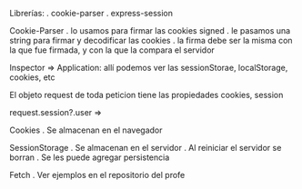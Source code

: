 Librerías: 
    . cookie-parser
    . express-session

Cookie-Parser
    . lo usamos para firmar las cookies signed
    . le pasamos una string para firmar y decodificar las cookies
    . la firma debe ser la misma con la que fue firmada, y con la que la compara el servidor


Inspector => Application: allí podemos ver las sessionStorae, localStorage, cookies, etc

El objeto request de toda peticion tiene las propiedades cookies, session

request.session?.user => 

Cookies
    . Se almacenan en el navegador

SessionStorage
    . Se almacenan en el servidor
    . Al reiniciar el servidor se borran
    . Se les puede agregar persistencia

Fetch
    . Ver ejemplos en el repositorio del profe


